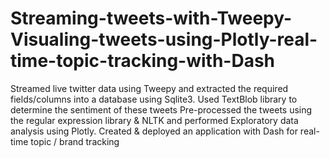 # Streaming-tweets-with-Tweepy-Visualing-tweets-using-Plotly-real-time-topic-tracking-with-Dash
Streamed live twitter data using Tweepy and extracted the required fields/columns into a database using Sqlite3. Used TextBlob library to determine the sentiment of these tweets
Pre-processed the tweets using the regular expression library & NLTK and performed Exploratory data analysis using Plotly.
Created & deployed an application with Dash for real-time topic / brand tracking
